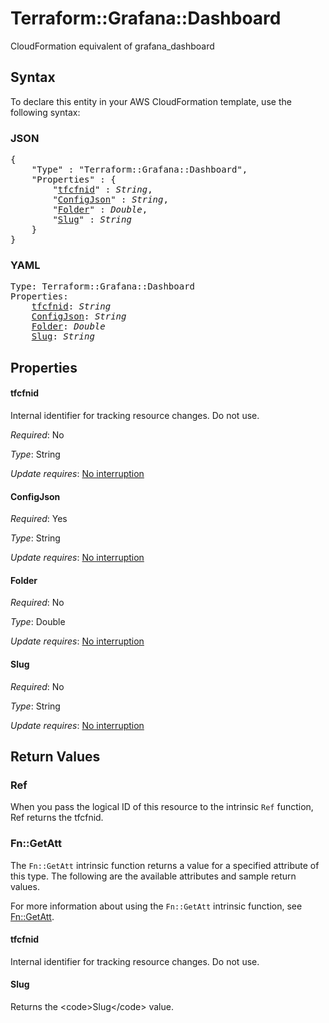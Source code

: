 # Terraform::Grafana::Dashboard

CloudFormation equivalent of grafana_dashboard

## Syntax

To declare this entity in your AWS CloudFormation template, use the following syntax:

### JSON

<pre>
{
    "Type" : "Terraform::Grafana::Dashboard",
    "Properties" : {
        "<a href="#tfcfnid" title="tfcfnid">tfcfnid</a>" : <i>String</i>,
        "<a href="#configjson" title="ConfigJson">ConfigJson</a>" : <i>String</i>,
        "<a href="#folder" title="Folder">Folder</a>" : <i>Double</i>,
        "<a href="#slug" title="Slug">Slug</a>" : <i>String</i>
    }
}
</pre>

### YAML

<pre>
Type: Terraform::Grafana::Dashboard
Properties:
    <a href="#tfcfnid" title="tfcfnid">tfcfnid</a>: <i>String</i>
    <a href="#configjson" title="ConfigJson">ConfigJson</a>: <i>String</i>
    <a href="#folder" title="Folder">Folder</a>: <i>Double</i>
    <a href="#slug" title="Slug">Slug</a>: <i>String</i>
</pre>

## Properties

#### tfcfnid

Internal identifier for tracking resource changes. Do not use.

_Required_: No

_Type_: String

_Update requires_: [No interruption](https://docs.aws.amazon.com/AWSCloudFormation/latest/UserGuide/using-cfn-updating-stacks-update-behaviors.html#update-no-interrupt)

#### ConfigJson

_Required_: Yes

_Type_: String

_Update requires_: [No interruption](https://docs.aws.amazon.com/AWSCloudFormation/latest/UserGuide/using-cfn-updating-stacks-update-behaviors.html#update-no-interrupt)

#### Folder

_Required_: No

_Type_: Double

_Update requires_: [No interruption](https://docs.aws.amazon.com/AWSCloudFormation/latest/UserGuide/using-cfn-updating-stacks-update-behaviors.html#update-no-interrupt)

#### Slug

_Required_: No

_Type_: String

_Update requires_: [No interruption](https://docs.aws.amazon.com/AWSCloudFormation/latest/UserGuide/using-cfn-updating-stacks-update-behaviors.html#update-no-interrupt)

## Return Values

### Ref

When you pass the logical ID of this resource to the intrinsic `Ref` function, Ref returns the tfcfnid.

### Fn::GetAtt

The `Fn::GetAtt` intrinsic function returns a value for a specified attribute of this type. The following are the available attributes and sample return values.

For more information about using the `Fn::GetAtt` intrinsic function, see [Fn::GetAtt](https://docs.aws.amazon.com/AWSCloudFormation/latest/UserGuide/intrinsic-function-reference-getatt.html).

#### tfcfnid

Internal identifier for tracking resource changes. Do not use.

#### Slug

Returns the &lt;code&gt;Slug&lt;/code&gt; value.

